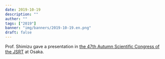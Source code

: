 ```yaml
---
date: 2019-10-19
description: ""
auther: ""
tags: ["2019"]
banner: "img/banners/2019-10-19.en.png"
draft: false
---
```

Prof. Shimizu gave a presentation in [the 47th Autumn Scientific Congress of the JSRT](https://www.jsrt.or.jp/gmeeting/shuki47/) at Osaka.

<!--more-->
